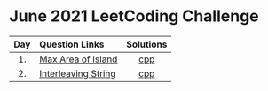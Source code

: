 # June 2021 LeetCoding Challenge

| Day | Question Links |      Solutions      |
| :-: | :------------- | :-----------------: |
| 1.  | [Max Area of Island](https://leetcode.com/explore/challenge/card/june-leetcoding-challenge-2021/603/week-1-june-1st-june-7th/3764/)           | [cpp](./01.%20Max%20Area%20of%20Island.cpp) |
| 2.  | [Interleaving String](https://leetcode.com/explore/challenge/card/june-leetcoding-challenge-2021/603/week-1-june-1st-june-7th/3765/)           | [cpp](./02.%20Interleaving%20String.cpp) |
